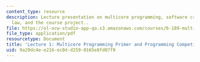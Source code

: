 ```yaml
---
content_type: resource
description: Lecture presentation on multicore programming, software crises, Moore's
  law, and the course project..
file: https://ol-ocw-studio-app-qa.s3.amazonaws.com/courses/6-189-multicore-programming-primer-january-iap-2007/9a29dc4ee216ec0dd2590165e8fd07f9_lec1intro.pdf
file_type: application/pdf
resourcetype: Document
title: 'Lecture 1: Multicore Programming Primer and Programming Competition'
uid: 9a29dc4e-e216-ec0d-d259-0165e8fd07f9
---
```

